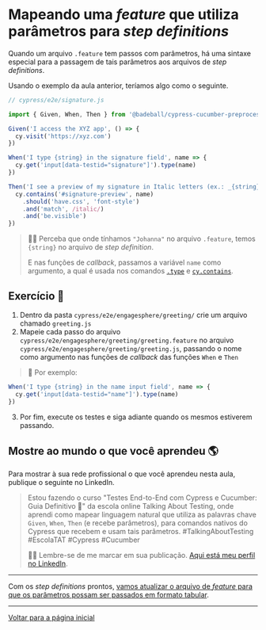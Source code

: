 # Mapeando uma _feature_ que utiliza parâmetros para _step definitions_

Quando um arquivo `.feature` tem passos com parâmetros, há uma sintaxe especial para a passagem de tais parâmetros aos arquivos de _step definitions_.

Usando o exemplo da aula anterior, teríamos algo como o seguinte.

```js
// cypress/e2e/signature.js

import { Given, When, Then } from '@badeball/cypress-cucumber-preprocessor'

Given('I access the XYZ app', () => {
  cy.visit('https://xyz.com')
})

When('I type {string} in the signature field', name => {
  cy.get('input[data-testid="signature"]').type(name)
})

Then('I see a preview of my signature in Italic letters (ex.: _{string}_)', name => {
  cy.contains('#signature-preview', name)
    .should('have.css', 'font-style')
    .and('match', /italic/)
    .and('be.visible')
})
```

> 👨‍🏫 Perceba que onde tínhamos `"Johanna"` no arquivo `.feature`, temos `{string}` no arquivo de _step definition_.
>
> E nas funções de _callback_, passamos a variável `name` como argumento, a qual é usada nos comandos [`.type`](https://on.cypress.io/type) e [`cy.contains`](http://on.cypress.io/contains).

## Exercício 🎯

1. Dentro da pasta `cypress/e2e/engagesphere/greeting/` crie um arquivo chamado `greeting.js`
2. Mapeie cada passo do arquivo `cypress/e2e/engagesphere/greeting/greeting.feature` no arquivo `cypress/e2e/engagesphere/greeting/greeting.js`, passando o nome como argumento nas funções de _callback_ das funções `When` e `Then`

> 🙊 Por exemplo:

```js
When('I type {string} in the name input field', name => {
  cy.get('input[data-testid="name"]').type(name)
})
```

3. Por fim, execute os testes e siga adiante quando os mesmos estiverem passando.

## Mostre ao mundo o que você aprendeu 🌎

Para mostrar à sua rede profissional o que você aprendeu nesta aula, publique o seguinte no LinkedIn.

> Estou fazendo o curso "Testes End-to-End com Cypress e Cucumber: Guia Definitivo 🥒" da escola online Talking About Testing, onde aprendi como mapear linguagem natural que utiliza as palavras chave `Given`, `When`, `Then` (e recebe parâmetros), para comandos nativos do Cypress que recebem e usam tais parâmetros. #TalkingAboutTesting #EscolaTAT #Cypress #Cucumber
>
> 👨‍🏫 Lembre-se de me marcar em sua publicação. [Aqui está meu perfil no LinkedIn](https://www.linkedin.com/in/walmyr-lima-e-silva-filho).

___

Com os _step definitions_ prontos, [vamos atualizar o arquivo de _feature_ para que os parâmetros possam ser passados em formato tabular](./5.md).

___

[Voltar para a página inicial](../README.md)